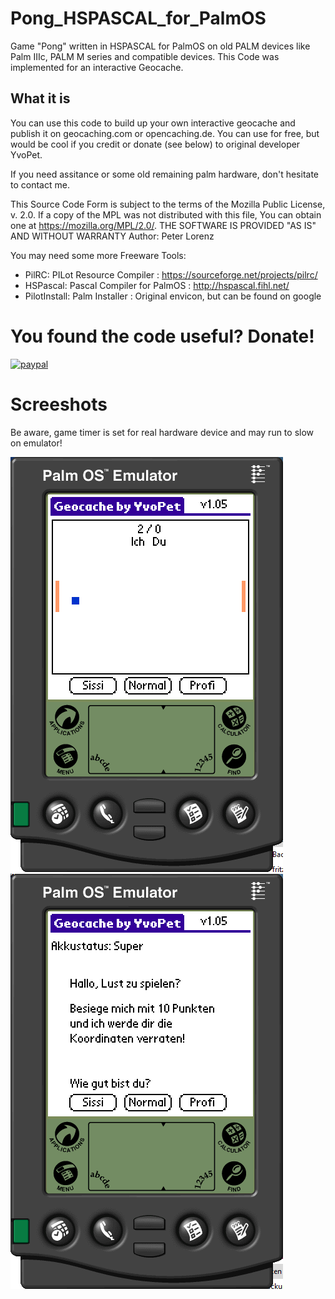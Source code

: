 # Pong_HSPASCAL_for_PalmOS
Game "Pong" written in HSPASCAL for PalmOS on old PALM devices like Palm IIIc, PALM M series and compatible devices.  This Code was implemented for an interactive Geocache.

## What it is 
You can use this code to build up your own interactive geocache and publish it on geocaching.com or opencaching.de.
You can use for free, but would be cool if you credit or donate (see below) to original developer YvoPet.

If you need assitance or some old remaining palm hardware, don't hesitate to contact me. 

This Source Code Form is subject to the terms of the Mozilla Public
License, v. 2.0. If a copy of the MPL was not distributed with this
file, You can obtain one at https://mozilla.org/MPL/2.0/.
THE SOFTWARE IS PROVIDED "AS IS" AND WITHOUT WARRANTY
Author: Peter Lorenz

You may need some more Freeware Tools: 
- PilRC: PILot Resource Compiler : https://sourceforge.net/projects/pilrc/
- HSPascal: Pascal Compiler for PalmOS : http://hspascal.fihl.net/
- PilotInstall: Palm Installer : Original envicon, but can be found on google 

# You found the code useful? Donate!

[![paypal](https://www.paypalobjects.com/en_US/i/btn/btn_donateCC_LG.gif)](https://www.paypal.com/cgi-bin/webscr?cmd=_s-xclick&hosted_button_id=DZUZXE2WCJU4U)

# Screeshots
Be aware, game timer is set for real hardware device and may run to slow on emulator!

![game screenshot](/Pong_Screenshot.png?raw=true "screenshot") 
![start screen](/Pong_StartScreen.png?raw=true "start screen")

